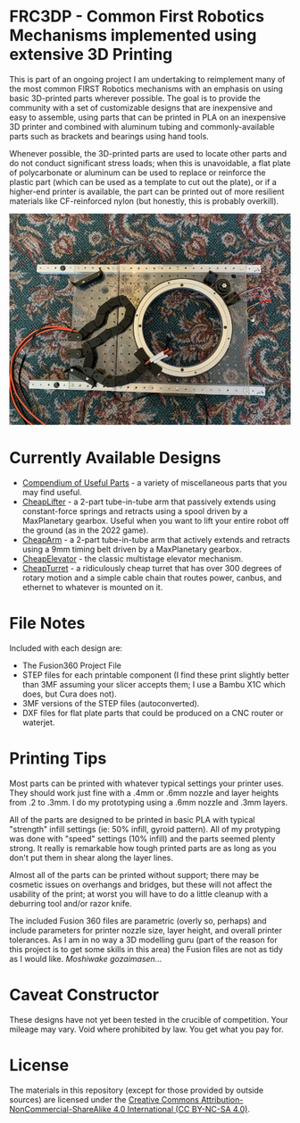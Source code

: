 # FRC3DP - Common First Robotics Mechanisms implemented using extensive 3D Printing

This is part of an ongoing project I am undertaking to reimplement many of the most common FIRST Robotics mechanisms
with an emphasis on using basic 3D-printed parts wherever possible. The goal is to provide the community with a set
of customizable designs that are inexpensive and easy to assemble, using parts that can be printed in PLA on an
inexpensive 3D printer and combined with aluminum tubing and commonly-available parts such as brackets and bearings using hand tools.

Whenever possible, the 3D-printed parts are used to locate other parts and do not conduct significant stress loads; when
this is unavoidable, a flat plate of polycarbonate or aluminum can be used to replace or reinforce the plastic part (which can be used
as a template to cut out the plate), or if a higher-end printer is available, the part can be printed out of more resilient materials
like CF-reinforced nylon (but honestly, this is probably overkill).

![](CheapTurret/Images/IMG_2400.jpg)

# Currently Available Designs

* [Compendium of Useful Parts](Useful/Useful.md) - a variety of miscellaneous parts that you may find useful.
* [CheapLifter](CheapLifter/CheapLifter.md) - a 2-part tube-in-tube arm that passively extends using constant-force springs and retracts using a spool driven by a MaxPlanetary gearbox. Useful when you want to lift your entire robot off the ground (as in the 2022 game).
* [CheapArm](CheapArm/CheapArm.md) - a 2-part tube-in-tube arm that actively extends and retracts using a 9mm timing belt driven by a MaxPlanetary gearbox.
* [CheapElevator](CheapElevator/CheapElevator.md) - the classic multistage elevator mechanism. 
* [CheapTurret](CheapTurret/CheapTurret.md) - a ridiculously cheap turret that has over 300 degrees of rotary motion and a simple cable chain that routes power, canbus, and ethernet to whatever is mounted on it.

# File Notes

Included with each design are:

* The Fusion360 Project File
* STEP files for each printable component (I find these print slightly better than 3MF assuming your slicer accepts them; I use a Bambu X1C which does, but Cura does not).
* 3MF versions of the STEP files (autoconverted).
* DXF files for flat plate parts that could be produced on a CNC router or waterjet.

# Printing Tips

Most parts can be printed with whatever typical settings your printer uses. They should work just fine with a .4mm or .6mm nozzle and layer heights from .2 to .3mm. I do my prototyping using a .6mm nozzle and .3mm layers.

All of the parts are designed to be printed in basic PLA with typical "strength" infill settings (ie: 50% infill, gyroid pattern). All of my protyping was done with "speed" settings (10% infill) and the parts seemed plenty strong. It really is remarkable how tough printed parts are as long as you don't put them in shear along the layer lines.

Almost all of the parts can be printed without support; there may be cosmetic issues on overhangs and bridges, but these will not affect the usability of the print; at worst you will have to do a little cleanup with a deburring tool and/or razor knife.

The included Fusion 360 files are parametric (overly so, perhaps) and include parameters for printer nozzle size, layer height, and overall printer tolerances. As I am in no way a 3D modelling guru (part of the reason for this project is to get some skills in this area) the Fusion files are not as tidy as I would like. *Moshiwake gozaimasen...*

# Caveat Constructor

These designs have not yet been tested in the crucible of competition. Your mileage may vary. Void where prohibited by law. You get what you pay for.

# License

The materials in this repository (except for those provided by outside sources) are licensed under the [Creative Commons Attribution-NonCommercial-ShareAlike 4.0 International (CC BY-NC-SA 4.0)](https://creativecommons.org/licenses/by-nc-sa/4.0/).
